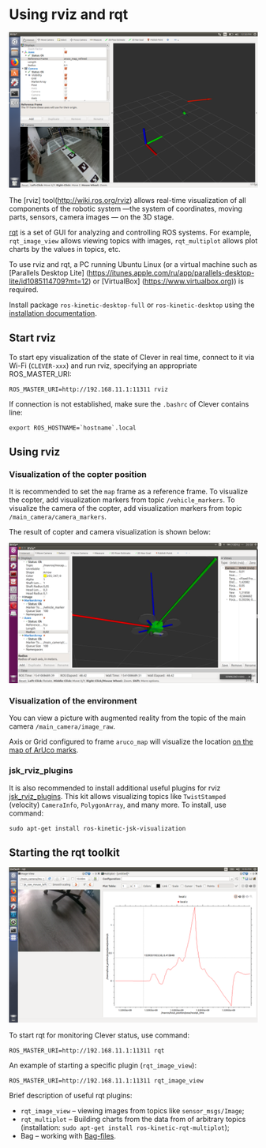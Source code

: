 Using rviz and rqt
===

![rviz](../assets/rviz.png)

The [rviz] tool(http://wiki.ros.org/rviz) allows real-time visualization of all components of the robotic system —the system of coordinates, moving parts, sensors, camera images — on the 3D stage.

[rqt](http://wiki.ros.org/rqt) is a set of GUI for analyzing and controlling ROS systems. For example, `rqt_image_view` allows viewing topics with images, `rqt_multiplot` allows plot charts by the values in topics, etc.

To use rviz and rqt, a PC running Ubuntu Linux (or a virtual machine such as [Parallels Desktop Lite] (https://itunes.apple.com/ru/app/parallels-desktop-lite/id1085114709?mt=12) or [VirtualBox] (https://www.virtualbox.org)) is required.

Install package `ros-kinetic-desktop-full` or `ros-kinetic-desktop` using the [installation documentation](http://wiki.ros.org/kinetic/Installation/Ubuntu).

Start rviz
---

To start еру visualization of the state of Clever in real time, connect to it via Wi-Fi (`CLEVER-xxx`) and run rviz, specifying an appropriate ROS_MASTER_URI:

```(bash)
ROS_MASTER_URI=http://192.168.11.1:11311 rviz
```

If connection is not established, make sure the `.bashrc` of Clever contains line:

```(bash)
export ROS_HOSTNAME=`hostname`.local
```

Using rviz
---

### Visualization of the copter position

It is recommended to set the `map` frame as a reference frame. To visualize the copter, add visualization markers from topic `/vehicle_markers`. To visualize the camera of the copter, add visualization markers from topic `/main_camera/camera_markers`.

The result of copter and camera visualization is shown below:

![rviz](../assets/copter_visualization.png)

### Visualization of the environment

You can view a picture with augmented reality from the topic of the main camera `/main_camera/image_raw`.

Axis or Grid configured to frame `aruco_map` will visualize the location [on the map of ArUco marks](aruco.md).

### jsk_rviz_plugins

It is also recommended to install additional useful plugins for rviz [jsk_rviz_plugins](https://jsk-docs.readthedocs.io/en/latest/jsk_visualization/doc/jsk_rviz_plugins/index.html). This kit allows visualizing topics like `TwistStamped` (velocity) `CameraInfo`, `PolygonArray`, and many more. To install, use command:

```(bash)
sudo apt-get install ros-kinetic-jsk-visualization
```

Starting the rqt toolkit
---

![rqt](../assets/rqt.png)

To start rqt for monitoring Clever status, use command:

```(bash)
ROS_MASTER_URI=http://192.168.11.1:11311 rqt
```

An example of starting a specific plugin (`rqt_image_view`):

```(bash)
ROS_MASTER_URI=http://192.168.11.1:11311 rqt_image_view
```

Brief description of useful rqt plugins:

* `rqt_image_view` – viewing images from topics like `sensor_msgs/Image`;
* `rqt_multiplot` – Building charts from the data from of arbitrary topics (installation: `sudo apt-get install ros-kinetic-rqt-multiplot`);
* Bag – working with [Bag-files](http://wiki.ros.org/rosbag).
